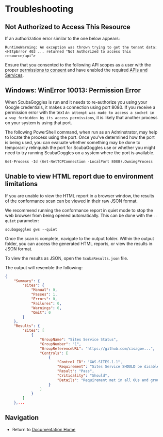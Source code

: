 # Troubleshooting

## Not Authorized to Access This Resource

If an authorization error similar to the one below appears:

```
RuntimeWarning: An exception was thrown trying to get the tenant data:
<HttpError 403 ... returned "Not Authorized to access this resource/api">
```
Ensure that you consented to the following API scopes as a user with the proper
[permissions to consent](../prerequisites/Prerequisites.md#permissions) and have
enabled the required [APIs and Services](../authentication/OAuth.md).

## Windows:  WinError 10013: Permission Error

When ScubaGoggles is run and it needs to re-authorize you using your Google
credentials, it makes a connection using port 8080.  If you receive a permission
error with the text `An attempt was made to access a socket in a way forbidden
by its access permissions`, it is likely that another process on your system is
using that port.

The following PowerShell command, when run as an Adminstrator, may help to
locate the process using the port.  Once you've determined how the port is
being used, you can evaluate whether something may be done to temporarily
relinquish the port for ScubaGoggles use or whether you might need to try
running ScubaGoggles on a system where the port is available.

```
Get-Process -Id (Get-NetTCPConnection -LocalPort 8080).OwningProcess
```

## Unable to view HTML report due to environment limitations

If you are unable to view the HTML report in a browser window, the results of
the conformance scan can be viewed in their raw JSON format.

We recommend running the conformance report in quiet mode to stop the web
browser from being opened automatically. This can be done with the `--quiet`
parameter:

```scubagoggles gws --quiet```

Once the scan is complete, navigate to the output folder. Within the output
folder, you can access the generated HTML reports, or view the results in JSON
format.

To view the results as JSON, open the `ScubaResults.json` file.

The output will resemble the following:

```json
{
    "Summary": {
        "sites": {
            "Manual": 0,
            "Passes": 1,
            "Errors": 0,
            "Failures": 0,
            "Warnings": 0,
            "Omit": 0
        }
    },
    "Results": {
        "sites": [
            {
                "GroupName": "Sites Service Status",
                "GroupNumber": "1",
                "GroupReferenceURL": "https://github.com/cisagov...",
                "Controls": [
                    {
                        "Control ID": "GWS.SITES.1.1",
                        "Requirement": "Sites Service SHOULD be disabled for all users.",
                        "Result": "Pass",
                        "Criticality": "Should",
                        "Details": "Requirement met in all OUs and groups."
                    }
                ]
            }
        ]
    },...
```

## Navigation
- Return to [Documentation Home](/README.md)
